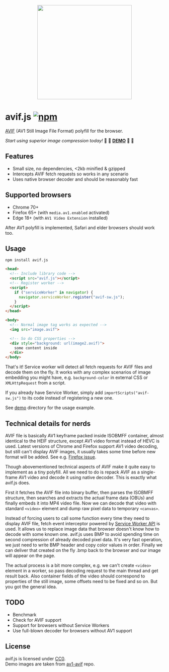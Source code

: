 <p align="center">
  <img src="https://upload.wikimedia.org/wikipedia/commons/8/84/AV1_logo_2018.svg" height="300">
</p>

# avif.js [![npm](https://img.shields.io/npm/v/avif.js.svg)](https://www.npmjs.com/package/avif.js)

[AVIF](https://aomediacodec.github.io/av1-avif/) (AV1 Still Image File Format)
polyfill for the browser.

*Start using superior image compression today!*
:confetti_ball: :tada: **[DEMO](https://kagami.github.io/avif.js/)** :tada: :confetti_ball:

## Features

* Small size, no dependencies, <2kb minified & gzipped
* Intercepts AVIF fetch requests so works in any scenario
* Uses native browser decoder and should be reasonably fast

## Supported browsers

* Chrome 70+
* Firefox 65+ (with `media.av1.enabled` activated)
* Edge 18+ (with `AV1 Video Extension` installed)

After AV1 polyfill is implemented, Safari and elder browsers should
work too.

## Usage

```
npm install avif.js
```

```html
<head>
  <!-- Include library code -->
  <script src="avif.js"></script>
  <!-- Register worker -->
  <script>
    if ("serviceWorker" in navigator) {
      navigator.serviceWorker.register("avif-sw.js");
    }
  </script>
</head>

<body>
  <!-- Normal image tag works as expected -->
  <img src="image.avif">

  <!-- So do CSS properties -->
  <div style="background: url(image2.avif)">
    some content inside
  </div>
</body>
```

That's it! Service worker will detect all fetch requests for AVIF files and
decode them on the fly. It works with any complex scenarios of image embedding
you might have, e.g. `background-color` in external CSS or `XMLHttpRequest`
from a script.

If you already have Service Worker, simply add `importScripts("avif-sw.js")` to
its code instead of registering a new one.

See [demo](demo) directory for the usage example.

## Technical details for nerds

AVIF file is basically AV1 keyframe packed inside ISOBMFF container, almost
identical to the HEIF structure, except AV1 video format instead of HEVC is
used. Latest versions of Chrome and Firefox support AV1 video decoding, but
still can't display AVIF images, it usually takes some time before new format
will be added. See e.g. [Firefox issue](https://bugzilla.mozilla.org/show_bug.cgi?id=1443863).

Though abovementioned technical aspects of AVIF make it quite easy to implement
as a tiny polyfill. All we need to do is repack AVIF as a single-frame AV1
video and decode it using native decoder. This is exactly what avif.js does.

First it fetches the AVIF file into binary buffer, then parses the ISOBMFF
structure, then searches and extracts the actual frame data (OBUs) and finally
embeds it into MP4 video file. Now we can decode that video with standard
`<video>` element and dump raw pixel data to temporary `<canvas>`.

Instead of forcing users to call some function every time they need to display
AVIF file, fetch event interceptor powered by
[Service Worker API](https://developer.mozilla.org/en-US/docs/Web/API/Service_Worker_API)
is used. It allows us to replace image data that browser doesn't know how to
decode with some known one. avif.js uses BMP to avoid spending time on second
compression of already decoded pixel data. It's very fast operation, we just
need to write BMP header and copy color values in order. Finally we can deliver
that created on the fly .bmp back to the browser and our image will appear on
the page.

The actual process is a bit more complex, e.g. we can't create `<video>`
element in a worker, so pass decoding request to the main thread and get result
back. Also container fields of the video should correspond to properties of the
still image, some offsets need to be fixed and so on. But you got the general
idea.

## TODO

* Benchmark
* Check for AVIF support
* Support for browsers without Service Workers
* Use full-blown decoder for browsers without AV1 support

## License

avif.js is licensed under [CC0](COPYING).  
Demo images are taken from [av1-avif](https://github.com/AOMediaCodec/av1-avif/tree/master/testFiles) repo.

